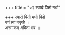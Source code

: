 +++
title = "०२ स्वादो पितो मधो"

+++
स्वादो पितो मधो पितो  
वयं त्वा ववृमहे ।  
अस्माकम् अविता भव ॥